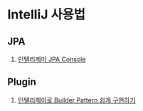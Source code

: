 # IntelliJ 사용법


## JPA
1. [인텔리제이 JPA Console](https://cheese10yun.github.io/)

## Plugin
1. [인텔리제이로 Builder Pattern 쉽게 구현하기](https://cheese10yun.github.io/intellij-builder-pattern/)
